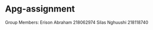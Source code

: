 # Apg-assignment

Group Members: 
              Erison Abraham      218062974
              Silas Nghuushi      218118740
